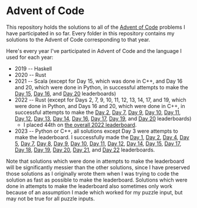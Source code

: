 # Advent of Code

This repository holds the solutions to all of the [Advent of Code](https://adventofcode.com/) problems I have participated in so far. Every folder in this repository contains my solutions to the Advent of Code corresponding to that year.

Here's every year I've participated in Advent of Code and the language I used for each year:

 * 2019 -- Haskell
 * 2020 -- Rust
 * 2021 -- Scala (except for Day 15, which was done in C++, and Day 16 and 20, which were done in Python, in successful attempts to make the [Day 15](https://adventofcode.com/2021/leaderboard/day/15), [Day 16](https://adventofcode.com/2021/leaderboard/day/16), and [Day 20](https://adventofcode.com/2021/leaderboard/day/20) leaderboards)
 * 2022 -- Rust (except for Days 2, 7, 9, 10, 11, 12, 13, 14, 17, and 19, which were done in Python, and Days 16 and 20, which were done in C++, in successful attempts to make the [Day 2](https://adventofcode.com/2022/leaderboard/day/2), [Day 7](https://adventofcode.com/2022/leaderboard/day/7), [Day 9](https://adventofcode.com/2022/leaderboard/day/9), [Day 10](https://adventofcode.com/2022/leaderboard/day/10), [Day 11](https://adventofcode.com/2022/leaderboard/day/11), [Day 12](https://adventofcode.com/2022/leaderboard/day/12), [Day 13](https://adventofcode.com/2022/leaderboard/day/13), [Day 14](https://adventofcode.com/2022/leaderboard/day/14), [Day 16](https://adventofcode.com/2022/leaderboard/day/16), [Day 17](https://adventofcode.com/2022/leaderboard/day/17), [Day 19](https://adventofcode.com/2022/leaderboard/day/19), and [Day 20](https://adventofcode.com/2022/leaderboard/day/20) leaderboards)
   - I placed 44th on [the overall 2022 leaderboard](https://adventofcode.com/2022/leaderboard).
 * 2023 -- Python or C++, all solutions except Day 3 were attempts to make the leaderboard. I successfully made the [Day 1](https://adventofcode.com/2023/leaderboard/day/1), [Day 2](https://adventofcode.com/2023/leaderboard/day/2), [Day 4](https://adventofcode.com/2023/leaderboard/day/4), [Day 5](https://adventofcode.com/2023/leaderboard/day/5), [Day 7](https://adventofcode.com/2023/leaderboard/day/7), [Day 8](https://adventofcode.com/2023/day/8), [Day 9](https://adventofcode.com/2023/leaderboard/day/9), [Day 10](https://adventofcode.com/2023/leaderboard/day/10), [Day 11](https://adventofcode.com/2023/leaderboard/day/11), [Day 12](https://adventofcode.com/2023/leaderboard/day/12), [Day 14](https://adventofcode.com/2023/leaderboard/day/14), [Day 15](https://adventofcode.com/2023/leaderboard/day/15), [Day 17](https://adventofcode.com/2023/leaderboard/day/17), [Day 18](https://adventofcode.com/2023/leaderboard/day/18), [Day 19](https://adventofcode.com/2023/leaderboard/day/19), [Day 20](https://adventofcode.com/2023/leaderboard/day/20), [Day 21](https://adventofcode.com/2023/leaderboard/day/21), and [Day 22](https://adventofcode.com/2023/leaderboard/day/22) leaderboards.

Note that solutions which were done in attempts to make the leaderboard will be significantly messier than the other solutions, since I have preserved those solutions as I originally wrote them when I was trying to code the solution as fast as possible to make the leaderboard. Solutions which were done in attempts to make the leaderboard also sometimes only work because of an assumption I made which worked for my puzzle input, but may not be true for all puzzle inputs.